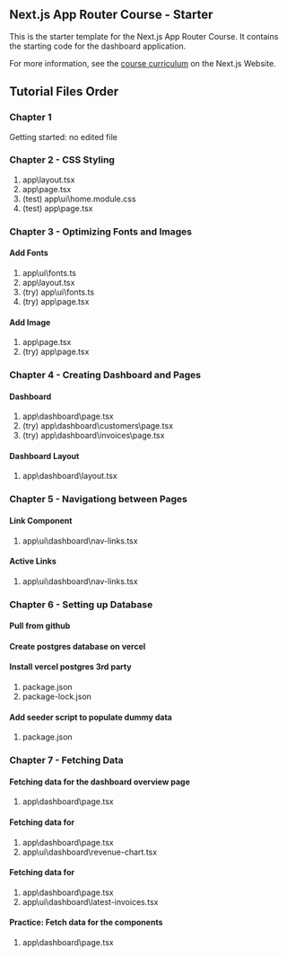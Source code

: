 ## Next.js App Router Course - Starter

This is the starter template for the Next.js App Router Course. It contains the starting code for the dashboard application.

For more information, see the [course curriculum](https://nextjs.org/learn) on the Next.js Website.


## Tutorial Files Order

### Chapter 1
Getting started: no edited file

### Chapter 2 - CSS Styling
   1. app\layout.tsx
   1. app\page.tsx
   1. (test) app\ui\home.module.css
   1. (test) app\page.tsx
   

### Chapter 3 - Optimizing Fonts and Images
   #### Add Fonts
   1. app\ui\fonts.ts
   1. app\layout.tsx
   1. (try) app\ui\fonts.ts
   1. (try) app\page.tsx
   #### Add Image
   1. app\page.tsx
   1. (try) app\page.tsx

### Chapter 4 - Creating Dashboard and Pages
   #### Dashboard
   1. app\dashboard\page.tsx
   1. (try) app\dashboard\customers\page.tsx
   1. (try) app\dashboard\invoices\page.tsx
   #### Dashboard Layout
   1. app\dashboard\layout.tsx

### Chapter 5 - Navigationg between Pages
   #### Link Component
   1. app\ui\dashboard\nav-links.tsx
   #### Active Links
   1. app\ui\dashboard\nav-links.tsx

### Chapter 6 - Setting up Database
   #### Pull from github
   #### Create postgres database on vercel
   #### Install vercel postgres 3rd party
   1. package.json
   1. package-lock.json
   #### Add seeder script to populate dummy data
   1. package.json

### Chapter 7 - Fetching Data
   #### Fetching data for the dashboard overview page
   1. app\dashboard\page.tsx
   #### Fetching data for <RevenueChart/>
   1. app\dashboard\page.tsx
   1. app\ui\dashboard\revenue-chart.tsx
   #### Fetching data for <LatestInvoices/>
   1. app\dashboard\page.tsx
   1. app\ui\dashboard\latest-invoices.tsx
   #### Practice: Fetch data for the <Card> components
   1. app\dashboard\page.tsx


